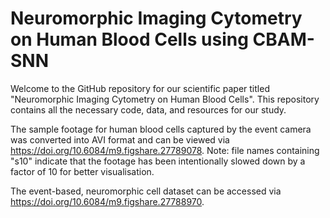 # Neuromorphic Imaging Cytometry on Human Blood Cells using CBAM-SNN
Welcome to the GitHub repository for our scientific paper titled "Neuromorphic Imaging Cytometry on Human Blood Cells". This repository contains all the necessary code, data, and resources for our study.

The sample footage for human blood cells captured by the event camera was converted into AVI format and can be viewed via https://doi.org/10.6084/m9.figshare.27789078. Note: file names containing "s10" indicate that the footage has been intentionally slowed down by a factor of 10 for better visualisation.

The event-based, neuromorphic cell dataset can be accessed via https://doi.org/10.6084/m9.figshare.27788970.


